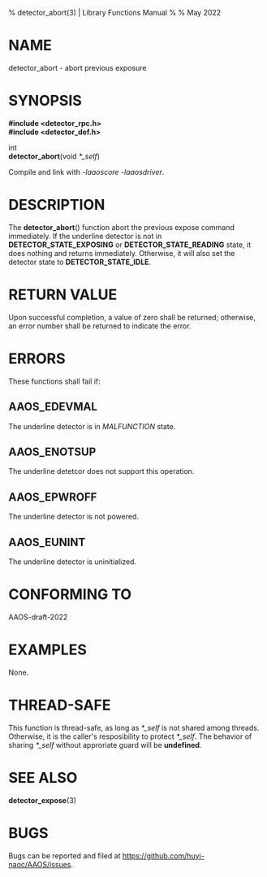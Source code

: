 % detector\_abort(3) | Library Functions Manual
%
% May 2022

NAME
====

detector\_abort - abort previous exposure

SYNOPSIS
========

**#include <detector_rpc.h>**  
**#include <detector_def.h>**

int   
**detector_abort**(void *\*\_self*)

Compile and link with *-laaoscore* *-laaosdriver*.

DESCRIPTION
===========

The **detector_abort**() function abort the previous expose command immediately. If the underline detector is not in **DETECTOR_STATE_EXPOSING** or **DETECTOR_STATE_READING** state, it does nothing and returns immediately. Otherwise, it will also set the detector state to **DETECTOR_STATE_IDLE**. 

RETURN VALUE
============

Upon successful completion, a value of zero shall be returned; otherwise, an error number shall be returned to indicate the error.

ERRORS
======

These functions shall fail if:

AAOS\_EDEVMAL
-------------

The underline detector is in *MALFUNCTION* state.

AAOS\_ENOTSUP
-------------

The underline detetcor does not support this operation.

AAOS\_EPWROFF
-------------

The underline detector is not powered.

AAOS\_EUNINT
------------

The underline detector is uninitialized.

CONFORMING TO
=============

AAOS-draft-2022

EXAMPLES
========

None.

THREAD-SAFE
===========

This function is thread-safe, as long as *\*\_self* is not shared among threads. Otherwise, it is the caller's resposibility to protect *\*\_self*. The behavior of sharing *\*\_self* without approriate guard will be **undefined**.

SEE ALSO
========
**detector_expose**(3)

BUGS
====

Bugs can be reported and filed at https://github.com/huyi-naoc/AAOS/issues.

